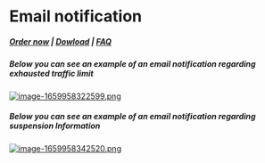 # Email notification

#####  [Order now](https://panel.puqcloud.com/index.php?rp=/store/whmcs-module-mikrotik-vpn) | [Dowload](https://download.puqcloud.com/WHMCS/servers/PUQ_WHMCS-Mikrotik-VPN/) | [FAQ](https://faq.puqcloud.com/)

##### **Below you can see an example of an email notification regarding exhausted traffic limit**  
[![image-1659958322599.png](https://doc.puq.info/uploads/images/gallery/2022-08/scaled-1680-/image-1659958322599.png)](https://doc.puq.info/uploads/images/gallery/2022-08/image-1659958322599.png)

##### Below you can see an example of an email notification regarding suspension Information

[![image-1659958342520.png](https://doc.puq.info/uploads/images/gallery/2022-08/scaled-1680-/image-1659958342520.png)](https://doc.puq.info/uploads/images/gallery/2022-08/image-1659958342520.png)
